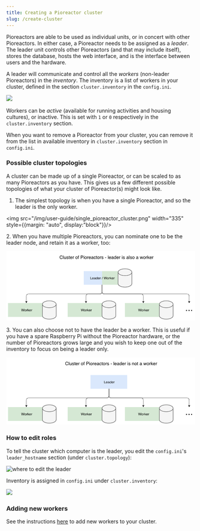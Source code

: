 ```yaml
---
title: Creating a Pioreactor cluster
slug: /create-cluster
---
```


Pioreactors are able to be used as individual units, or in concert with other Pioreactors. In either case, a Pioreactor needs to be assigned as a _leader_. The leader unit controls other Pioreactors (and that may include itself), stores the database, hosts the web interface, and is the interface between users and the hardware.

A leader will communicate and control all the _workers_ (non-leader Pioreactors) in the _inventory_. The inventory is a list of workers in your cluster, defined in the section `cluster.inventory` in the `config.ini`.

![](https://user-images.githubusercontent.com/884032/103158311-5316e380-478a-11eb-9425-6bb0df079d58.png)


Workers can be *active* (available for running activities and housing cultures), or inactive. This is set with `1` or `0` respectively in the `cluster.inventory` section.

When you want to remove a Pioreactor from your cluster, you can remove it from the list in available inventory in `cluster.inventory` section in `config.ini`.


### Possible cluster topologies

A cluster can be made up of a single Pioreactor, or can be scaled to as many Pioreactors as you have. This gives us a few different possible topologies of what your cluster of Pioreactor(s) might look like.

1.  The simplest topology is when you have a single Pioreactor, and so the leader is the only worker.

<img src="/img/user-guide/single_pioreactor_cluster.png" width="335" style={{margin: "auto", display:"block"}}/>



2\.  When you have multiple Pioreactors, you can nominate one to be the leader node, and retain it as a worker, too:

![leader is also a worker in the cluster](/img/user-guide/leader_as_worker_cluster.png)

3\.  You can also choose not to have the leader be a worker. This is useful if you have a spare Raspberry Pi without the Pioreactor hardware, or the number of Pioreactors grows large and you wish to keep one out of the inventory to focus on being a leader only.

![leader not worker](/img/user-guide/leader_cluster.png)

### How to edit roles

To tell the cluster which computer is the leader, you edit the `config.ini`'s `leader_hostname` section (under `cluster.topology`):

![where to edit the leader](https://user-images.githubusercontent.com/884032/103158348-b43eb700-478a-11eb-80d9-883458107f31.png)

Inventory is assigned in `config.ini` under `cluster.inventory`:

![](https://user-images.githubusercontent.com/884032/103158311-5316e380-478a-11eb-9425-6bb0df079d58.png)

### Adding new workers

See the instructions [here](/user-guide/software-set-up#adding-workers-to-your-cluster) to add new workers to your cluster.